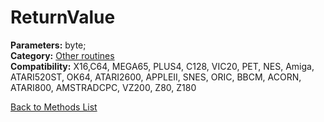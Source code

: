 # ReturnValue

**Parameters:** byte;  
**Category:** [Other routines](../categories/other_routines.md)  
**Compatibility:** X16,C64, MEGA65, PLUS4, C128, VIC20, PET,  NES, Amiga, ATARI520ST, OK64, ATARI2600, APPLEII, SNES, ORIC, BBCM, ACORN, ATARI800, AMSTRADCPC, VZ200, Z80, Z180  


[Back to Methods List](../../SUMMARY.md)

